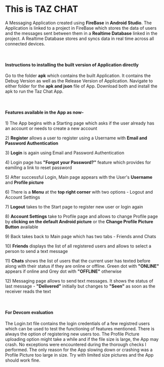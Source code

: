 <h1> This is TAZ CHAT</h1>
<p> A Messaging Application created using <b>FireBase</b> in<b> Android Studio</b>.
The Application is linked to a project in FireBase which stores the data of users and the messages sent between them in a <b>Realtime Database</b> linked in the project. A Realtime Database stores and syncs data in real time across all connected devices. </p>
<br>
<h4> Instructions to installing the built version of Application directly</h4>
<p> Go to the folder <b>apk</b> which contains the built Application. It contains the Debug Version as well as the Release Version of Application. Navigate to either folder for the <b>apk and json</b> file of App. Download both and install the apk to run the Taz Chat App. </p>
<br>
<h4> Features available in the App as now- </h4>
<p> 1) The App begins with a Starting page which asks if the user already has an account or needs to create a new account</p>
<p> 2) <b>Register</b> allows a user to register using a Username with <b>Email and Password Authentication</b> </p>
<p> 3) <b>Login</b> is again using Email and Password Authentication </p>
<p> 4) Login page has <b>"Forgot your Password?"</b> feature which provides for eamiling a link to reset password</p>
<p> 5) After successful Login, Main page appears with the User's <b>Username</b> and <b>Profile picture</b></p>
<p> 6) There is a <b>Menu</b> at the <b>top right corner</b> with two options - Logout and Account Settings</p>
<p> 7) <b>Logout</b> takes to the Start page to register new user or login again</p>
<p> 8) <b>Account Settings</b> take to Profile page and allows to change Profile page by <b>clicking on the default Android picture</b> or the <b>Change Profile Picture Button</b> available</p>
<p> 9) Back takes back to Main page which has two tabs - Friends annd Chats</p>
<p> 10) <b>Friends</b> displays the list of all registered users and allows to select a person to send a text message</p>
<p> 11) <b>Chats</b> shows the list of users that the current user has texted before along with their status if they are online or offline. Green dot with <b>"ONLINE"</b> appears if online and Grey dot with <b>"OFFLINE"</b> otherwise</p>
<p> 12) Messaging page allows to send text messages. It shows the status of last message - <b>"Delivered"</b> initially but changes to <b>"Seen"</b> as soon as the receiver reads the text</p>

<br>
<h4> For Devcom evaluation </h4>
<p> The Login.txt file contains the login credentials of a few registred users which can be used to test the functioning of features mentioned. There is always the option of registering new users too.
The Profile Picture uploading option might take a while and if the file size is large, the App may crash. No exceptions were encountered during the thorough checks I performed. The only reason for the App slowing down or crashing was a Profile Picture too large in size. Try with limited size pictures and the App should work fine.</p>

